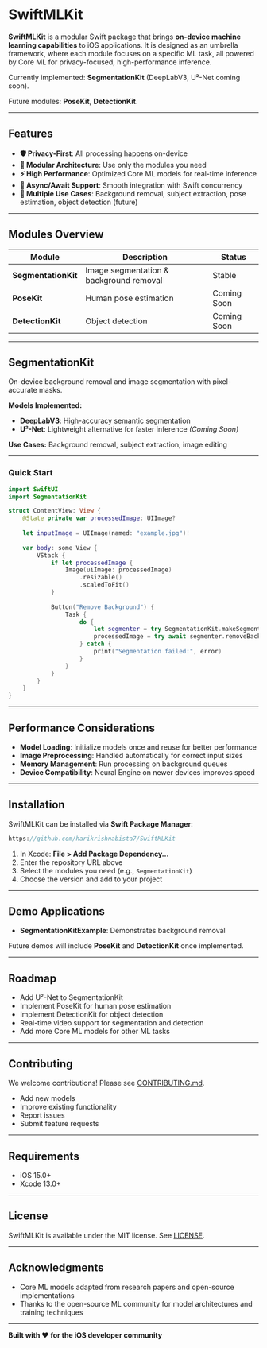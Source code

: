 # SwiftMLKit

**SwiftMLKit** is a modular Swift package that brings **on-device machine learning capabilities** to iOS applications. It is designed as an umbrella framework, where each module focuses on a specific ML task, all powered by Core ML for privacy-focused, high-performance inference.

Currently implemented: **SegmentationKit** (DeepLabV3, U²-Net coming soon).

Future modules: **PoseKit**, **DetectionKit**.

---

## Features

- **🛡️ Privacy-First**: All processing happens on-device  
- **📱 Modular Architecture**: Use only the modules you need  
- **⚡ High Performance**: Optimized Core ML models for real-time inference  
- **🔄 Async/Await Support**: Smooth integration with Swift concurrency  
- **🎯 Multiple Use Cases**: Background removal, subject extraction, pose estimation, object detection (future)

---

## Modules Overview

| Module             | Description                                 | Status            |
|-------------------|---------------------------------------------|-----------------|
| **SegmentationKit** | Image segmentation & background removal     | Stable           |
| **PoseKit**         | Human pose estimation                        | Coming Soon      |
| **DetectionKit**    | Object detection                             | Coming Soon      |

---

## SegmentationKit

On-device background removal and image segmentation with pixel-accurate masks.

**Models Implemented:**
- **DeepLabV3**: High-accuracy semantic segmentation  
- **U²-Net**: Lightweight alternative for faster inference *(Coming Soon)*

**Use Cases:** Background removal, subject extraction, image editing

---

### Quick Start

```swift
import SwiftUI
import SegmentationKit

struct ContentView: View {
    @State private var processedImage: UIImage?
    
    let inputImage = UIImage(named: "example.jpg")!
    
    var body: some View {
        VStack {
            if let processedImage {
                Image(uiImage: processedImage)
                    .resizable()
                    .scaledToFit()
            }
            
            Button("Remove Background") {
                Task {
                    do {
                        let segmenter = try SegmentationKit.makeSegmenter(model: .deepLabV3)
                        processedImage = try await segmenter.removeBackground(from: inputImage)
                    } catch {
                        print("Segmentation failed:", error)
                    }
                }
            }
        }
    }
}
```

---

## Performance Considerations

- **Model Loading**: Initialize models once and reuse for better performance  
- **Image Preprocessing**: Handled automatically for correct input sizes  
- **Memory Management**: Run processing on background queues  
- **Device Compatibility**: Neural Engine on newer devices improves speed

---

## Installation

SwiftMLKit can be installed via **Swift Package Manager**:

```swift
https://github.com/harikrishnabista7/SwiftMLKit
```

1. In Xcode: **File > Add Package Dependency…**  
2. Enter the repository URL above  
3. Select the modules you need (e.g., `SegmentationKit`)  
4. Choose the version and add to your project

---

## Demo Applications

- **SegmentationKitExample**: Demonstrates background removal

Future demos will include **PoseKit** and **DetectionKit** once implemented.

---

## Roadmap

- Add U²-Net to SegmentationKit  
- Implement PoseKit for human pose estimation  
- Implement DetectionKit for object detection  
- Real-time video support for segmentation and detection  
- Add more Core ML models for other ML tasks

---

## Contributing

We welcome contributions! Please see [CONTRIBUTING.md](CONTRIBUTING.md).  
- Add new models  
- Improve existing functionality  
- Report issues  
- Submit feature requests

---

## Requirements

- iOS 15.0+  
- Xcode 13.0+

---

## License

SwiftMLKit is available under the MIT license. See [LICENSE](LICENSE).

---

## Acknowledgments

- Core ML models adapted from research papers and open-source implementations  
- Thanks to the open-source ML community for model architectures and training techniques

---

**Built with ❤️ for the iOS developer community**


